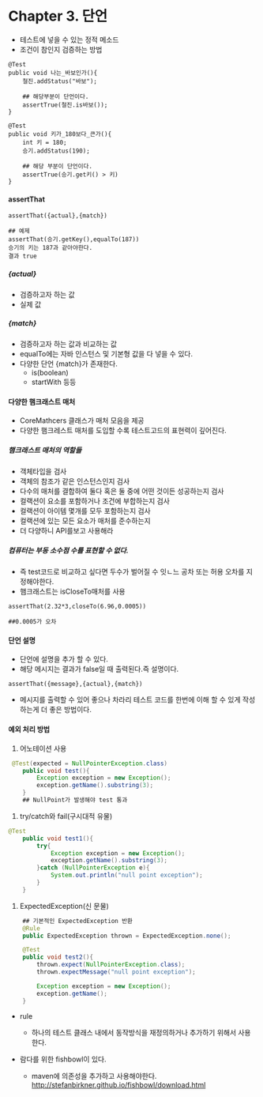 # Chapter 3. 단언

-   테스트에 넣을 수 있는 정적 메소드
-   조건이 참인지 검증하는 방법

```
@Test
public void 나는_바보인가(){
    철진.addStatus("바보");
   
    ## 해당부분이 단언이다.
    assertTrue(철진.is바보());
}

@Test
public void 키가_180보다_큰가(){
    int 키 = 180;
    승기.addStatus(190);
    
    ## 해당 부분이 단언이다.
    assertTrue(승기.get키() > 키)
}
```

#### assertThat
```
assertThat({actual},{match})

## 예제
assertThat(승기.getKey(),equalTo(187))
승기의 키는 187과 같아야한다.
결과 true
```
##### {actual}
-   검증하고자 하는 값
-   실제 값

##### {match}
-   검증하고자 하는 값과 비교하는 값
-   equalTo에는 자바 인스턴스 및 기본형 값을 다 넣을 수 있다.
-   다양한 단언 {match}가 존재한다.
    -   is(boolean)
    -   startWith 등등
    

#### 다양한 햄크래스트 매처
-   CoreMathcers 클래스가 매처 모음을 제공
-   다양한 햄크레스트 매처를 도입할 수록 테스트고드의 표현력이 깊어진다.
##### 햄크래스트 매처의 역할들
-   객체타입을 검사
-   객체의 참조가 같은 인스턴스인지 검사
-   다수의 매처를 결합하여 둘다 혹은 둘 중에 어떤 것이든 성공하는지 검사
-   컬랙션이 요소를 포함하거나 조건에 부합하는지 검사
-   컬랙션이 아이템 몇개를 모두 포함하는지 검사
-   컬랙션에 있는 모든 요소가 매처를 준수하는지
-   더 다양하니 API를보고 사용해라
##### 컴퓨터는 부동 소수점 수를 표현할 수 없다.
-   즉 test코드로 비교하고 싶다면 두수가 벌어질 수 잇ㄴ느 공차 또는 허용 오차를 지정해야한다.
-   햄크래스트는 isCloseTo매처를 사용
```
assertThat(2.32*3,closeTo(6.96,0.0005))

##0.0005가 오차 
``` 

#### 단언 설명
-   단언에 설명을 추가 할 수 있다.
-   해당 메시지는 결과가 false일 때 출력된다.즉 설명이다.
```
assertThat({message},{actual},{match})
```
-   메시지를 출력할 수 있어 좋으나 차라리 테스트 코드를 한번에 이해 할 수 있게 작성하는게 더 좋은 방법이다.

#### 예외 처리 방법
1.  어노테이션 사용
```java
 @Test(expected = NullPointerException.class)
    public void test(){
        Exception exception = new Exception();
        exception.getName().substring(3);
    }
    ## NullPoint가 발생해야 test 통과
```
1. try/catch와 fail(구시대적 유물)
```java
@Test
    public void test1(){
        try{
            Exception exception = new Exception();
            exception.getName().substring(3);
        }catch (NullPointerException e){
            System.out.println("null point exception");
        }
    }
```
1.  ExpectedException(신 문물)
```java
    ## 기본적인 ExpectedException 반환
    @Rule
    public ExpectedException thrown = ExpectedException.none();

    @Test
    public void test2(){
        thrown.expect(NullPointerException.class);
        thrown.expectMessage("null point exception");

        Exception exception = new Exception();
        exception.getName();
    }
```
-   rule
    -   하나의 테스트 클래스 내에서 동작방식을 재정의하거나 추가하기 위해서 사용한다.

-   람다를 위한 fishbowl이 있다.
    -   maven에 의존성을 추가하고 사용해야한다.
    http://stefanbirkner.github.io/fishbowl/download.html

